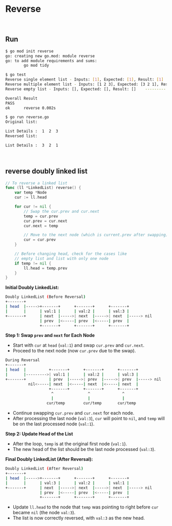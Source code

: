 # Reverse

<br>

## Run

```bash
$ go mod init reverse
go: creating new go.mod: module reverse
go: to add module requirements and sums:
        go mod tidy

$ go test
Reverse single element list - Inputs: [1], Expected: [1], Result: [1]    --------- Pass
Reverse multiple element list - Inputs: [1 2 3], Expected: [3 2 1], Result: [3 2 1]    --------- Pass
Reverse empty list - Inputs: [], Expected: [], Result: []    --------- Pass

Overall Result
PASS
ok      reverse 0.002s

$ go run reverse.go
Original list:

List Details :  1  2  3 
Reversed list:

List Details :  3  2  1
```

<br>

## reverse doubly linked list

```go
// To reverse a linked list
func (ll *LinkedList) reverse() {
    var temp *Node
    cur := ll.head

    for cur != nil {
        // Swap the cur.prev and cur.next
        temp = cur.prev
        cur.prev = cur.next
        cur.next = temp

        // Move to the next node (which is current.prev after swapping)
        cur = cur.prev
    }

    // Before changing head, check for the cases like
    // empty list and list with only one node
    if temp != nil {
        ll.head = temp.prev
    }
}
```

**Initial Doubly LinkedList:**

```bash
Doubly LinkedList (Before Reversal)
+-------+
| head  |----->+-------+      +-------+      +-------+
|       |      | val:1 |      | val:2 |      | val:3 |
+-------+      | next  |----->| next  |----->| next  |-----> nil
               | prev  |<-----| prev  |<-----| prev  |
               +-------+      +-------+      +-------+
```

**Step 1: Swap `prev` and `next` for Each Node**

- Start with `cur` at `head` (`val:1`) and swap `cur.prev` and `cur.next`.
- Proceed to the next node (now `cur.prev` due to the swap).

```bash
During Reversal
+-------+
| head  |          +-------+      +-------+      +-------+
|       |--------->| val:1 |      | val:2 |      | val:3 |
+-------+          | prev  |----->| prev  |----->| prev  |-----> nil
          nil<-----| next  |<-----| next  |<-----| next  |
                   +-------+      +-------+      +-------+
                    ^               ^              ^
                    |               |              |
                  cur/temp        cur/temp       cur/temp
```

- Continue swapping `cur.prev` and `cur.next` for each node.
- After processing the last node (`val:3`), `cur` will point to `nil`, and `temp` will be on the last processed node (`val:1`).

**Step 2: Update Head of the List**

- After the loop, `temp` is at the original first node (`val:1`).
- The new head of the list should be the last node processed (`val:3`).

**Final Doubly LinkedList (After Reversal):**

```bash
Doubly LinkedList (After Reversal)
+-------+
| head  |----->+-------+      +-------+      +-------+
|       |      | val:3 |      | val:2 |      | val:1 |
+-------+      | next  |----->| next  |----->| next  |-----> nil
               | prev  |<-----| prev  |<-----| prev  |
               +-------+      +-------+      +-------+
```

- Update `ll.head` to the node that `temp` was pointing to right before `cur` became `nil` (the node `val:3`).
- The list is now correctly reversed, with `val:3` as the new head.
